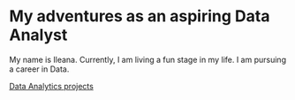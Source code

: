 # My adventures as an aspiring Data Analyst

My name is Ileana. 
Currently, I am living a fun stage in my life. I am pursuing a career in Data.

[Data Analytics projects](projects)


